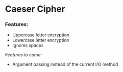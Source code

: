 # Caeser Cipher

### Features:
* Uppercase letter encryption
* Lowercase letter encryption
* Ignores spaces


*Features to come:*
* Argument passing instead of the current I/O method
